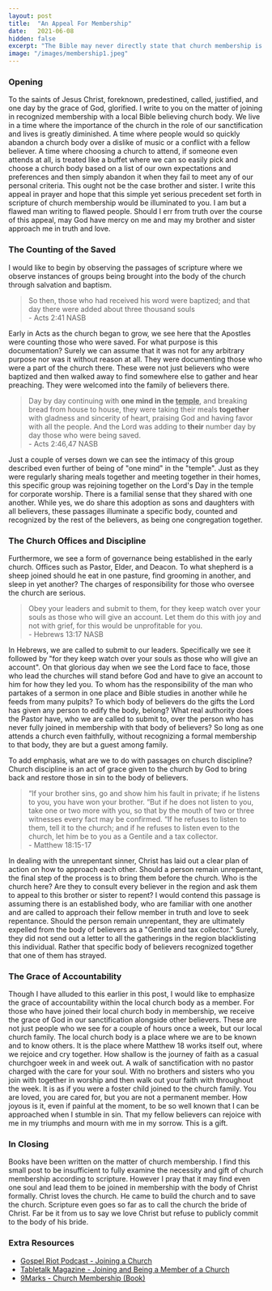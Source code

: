 ```yaml
---
layout: post
title:  "An Appeal For Membership"
date:   2021-06-08
hidden: false
excerpt: "The Bible may never directly state that church membership is a command, but the principle is clear."
image: "/images/membership1.jpeg"
---
```


### Opening
<p>To the saints of Jesus Christ, foreknown, predestined, called, justified, and one day by the grace of God, glorified. I write to you on the matter of joining in recognized membership with a local Bible believing church body. We live in a time where the importance of the church in the role of our sanctification and lives is greatly diminished. A time where people would so quickly abandon a church body over a dislike of music or a conflict with a fellow believer. A time where choosing a church to attend, if someone even attends at all, is treated like a buffet where we can so easily pick and choose a church body based on a list of our own expectations and preferences and then simply abandon it when they fail to meet any of our personal criteria. This ought not be the case brother and sister. I write this appeal in prayer and hope that this simple yet serious precedent set forth in scripture of church membership would be illuminated to you. I am but a flawed man writing to flawed people. Should I err from truth over the course of this appeal, may God have mercy on me and may my brother and sister approach me in truth and love.</p>

### The Counting of the Saved
<p>I would like to begin by observing the passages of scripture where we observe instances of groups being brought into the body of the church through salvation and baptism.</p>

<blockquote>
 So then, those who had received his word were baptized; and that day there were added about three thousand souls<br>
- Acts 2:41 NASB
</blockquote>

<p>Early in Acts as the church began to grow, we see here that the Apostles were counting those who were saved. For what purpose is this documentation? Surely we can assume that it was not for any arbitrary purpose nor was it without reason at all. They were documenting those who were a part of the church there. These were not just believers who were baptized and then walked away to find somewhere else to gather and hear preaching. They were welcomed into the family of believers there. 

<blockquote>Day by day continuing with <b>one mind in the <u>temple</u></b>, and breaking bread from house to house, they were taking their meals <b>together</b> with gladness and sincerity of heart, praising God and having favor with all the people. And the Lord was adding to <b>their</b> number day by day those who were being saved.<br>
- Acts 2:46,47 NASB
</blockquote>

Just a couple of verses down we can see the intimacy of this group described even further of being of "one mind" in the "temple". Just as they were regularly sharing meals together and meeting together in their homes, this specific group was rejoining together on the Lord's Day in the temple for corporate worship. There is a familial sense that they shared with one another. While yes, we do share this adoption as sons and daughters with all believers, these passages illuminate a specific body, counted and recognized by the rest of the believers, as being one congregation together.
</p>

### The Church Offices and Discipline
<p>Furthermore, we see a form of governance being established in the early church. Offices such as Pastor, Elder, and Deacon. To what shepherd is a sheep joined should he eat in one pasture, find grooming in another, and sleep in yet another? The charges of responsibility for those who oversee the church are serious.</p>

<blockquote>Obey your leaders and submit to them, for they keep watch over your souls as those who will give an account. Let them do this with joy and not with grief, for this would be unprofitable for you.<br>
- Hebrews 13:17 NASB</blockquote>

<p>In Hebrews, we are called to submit to our leaders. Specifically we see it followed by "for they keep watch over your souls as those who will give an account". On that glorious day when we see the Lord face to face, those who lead the churches will stand before God and have to give an account to him for how they led you. To whom has the responsibility of the man who partakes of a sermon in one place and Bible studies in another while he feeds from many pulpits? To which body of believers do the gifts the Lord has given any person to edify the body, belong? What real authority does the Pastor have, who we are called to submit to, over the person who has never fully joined in membership with that body of believers? So long as one attends a church even faithfully, without recognizing a formal membership to that body, they are but a guest among family.</p>

<p>To add emphasis, what are we to do with passages on church discipline? Church discipline is an act of grace given to the church by God to bring back and restore those in sin to the body of believers.</p>

<blockquote>“If your brother sins, go and show him his fault in private; if he listens to you, you have won your brother.
 “But if he does not listen to you, take one or two more with you, so that by the mouth of two or three witnesses every fact may be confirmed. “If he refuses to listen to them, tell it to the church; and if he refuses to listen even to the church, let him be to you as a Gentile and a tax collector.<br>
- Matthew 18:15-17</blockquote>

<p>In dealing with the unrepentant sinner, Christ has laid out a clear plan of action on how to approach each other. Should a person remain unrepentant, the final step of the process is to bring them before the church. Who is the church here? Are they to consult every believer in the region and ask them to appeal to this brother or sister to repent? I would contend this passage is assuming there is an established body, who are familiar with one another and are called to approach their fellow member in truth and love to seek repentance. Should the person remain unrepentant, they are ultimately expelled from the body of believers as a "Gentile and tax collector." Surely, they did not send out a letter to all the gatherings in the region blacklisting this individual. Rather that specific body of believers recognized together that one of them has strayed.</p>

### The Grace of Accountability

<p>Though I have alluded to this earlier in this post, I would like to emphasize the grace of accountability within the local church body as a member. For those who have joined their local church body in membership, we receive the grace of God in our sanctification alongside other believers. These are not just people who we see for a couple of hours once a week, but our local church family. The local church body is a place where we are to be known and to know others. It is the place where Matthew 18 works itself out, where we rejoice and cry together. How shallow is the journey of faith as a casual churchgoer week in and week out. A walk of sanctification with no pastor charged with the care for your soul. With no brothers and sisters who you join with together in worship and then walk out your faith with throughout the week. It is as if you were a foster child joined to the church family. You are loved, you are cared for, but you are not a permanent member. How joyous is it, even if painful at the moment, to be so well known that I can be approached when I stumble in sin. That my fellow believers can rejoice with me in my triumphs and mourn with me in my sorrow. This is a gift.</p>

### In Closing  

<p>Books have been written on the matter of church membership. I find this small post to be insufficient to fully examine the necessity and gift of church membership according to scripture. However I pray that it may find even one soul and lead them to be joined in membership with the body of Christ formally. Christ loves the church. He came to build the church and to save the church. Scripture even goes so far as to call the church the bride of Christ. Far be it from us to say we love Christ but refuse to publicly commit to the body of his bride. </p>

### Extra Resources

<ul>
<li><a href="https://www.podbean.com/media/share/dir-8z6ah-d57d92c" target="_blank">Gospel Riot Podcast - Joining a Church</a></li>
<li><a href="https://tabletalkmagazine.com/article/2019/01/joining-member-church/" target="_blank">Tabletalk Magazine - Joining and Being a Member of a Church</a></li>
<li><a href="https://www.amazon.com/Church-Membership-Represents-Building-Churches/dp/1433532379" target="_blank">9Marks - Church Membership (Book)</a></li>
</ul>